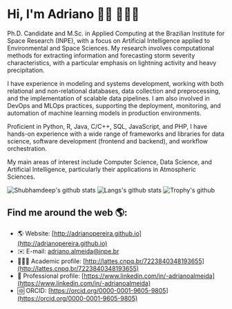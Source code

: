 # Hi, I'm Adriano 👋🏽 👨🏽‍💻

Ph.D. Candidate and M.Sc. in Applied Computing at the Brazilian Institute for Space Research (INPE), with a focus on Artificial Intelligence applied to Environmental and Space Sciences. My research involves computational methods for extracting information and forecasting storm severity characteristics, with a particular emphasis on lightning activity and heavy precipitation.

I have experience in modeling and systems development, working with both relational and non-relational databases, data collection and preprocessing, and the implementation of scalable data pipelines. I am also involved in DevOps and MLOps practices, supporting the deployment, monitoring, and automation of machine learning models in production environments.

Proficient in Python, R, Java, C/C++, SQL, JavaScript, and PHP, I have hands-on experience with a wide range of frameworks and libraries for data science, software development (frontend and backend), and workflow orchestration.

My main areas of interest include Computer Science, Data Science, and Artificial Intelligence, particularly their applications in Atmospheric Sciences.


![Shubhamdeep's github stats](https://github-readme-stats.vercel.app/api?username=AdrianoPereira&show_icons=true&hide_border=true)
![Langs's github stats](https://github-readme-stats.vercel.app/api/top-langs/?username=AdrianoPereira&layout=compact)
![Trophy's github](https://github-profile-trophy.vercel.app/?username=AdrianoPereira&column=3&margin-w=15&margin-h=15)


## Find me around the web 🌎:
- 🌎 Website: [http://adrianopereira.github.io](http://adrianopereira.github.io) 
- ✉️ E-mail: [adriano.almeida@inpe.br](mailto:adriano.almeida@inpe.br)
- 👨🏽‍🔬 Academic profile: [http://lattes.cnpq.br/7223840348193655](http://lattes.cnpq.br/7223840348193655)
- 💼 Professional profile: [https://www.linkedin.com/in/-adrianoalmeida](https://www.linkedin.com/in/-adrianoalmeida) 
- 🆔 ORCID: [https://orcid.org/0000-0001-9605-9805](https://orcid.org/0000-0001-9605-9805)
